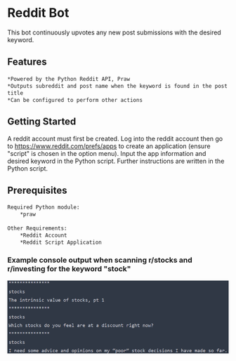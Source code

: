 # Reddit Bot

This bot continuously upvotes any new post submissions with the desired keyword.

## Features
    *Powered by the Python Reddit API, Praw
    *Outputs subreddit and post name when the keyword is found in the post title
    *Can be configured to perform other actions
   
## Getting Started
A reddit account must first be created.  Log into the reddit account then go to https://www.reddit.com/prefs/apps to create an application (ensure "script" is chosen in the option menu).
Input the app information and desired keyword in the Python script.  Further instructions are written in the Python script.

## Prerequisites
    Required Python module:
        *praw

    Other Requirements:
        *Reddit Account
        *Reddit Script Application

  
### Example console output when scanning r/stocks and r/investing for the keyword "stock"
![Image](Screenshot_1.png)

